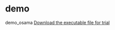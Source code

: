 # demo
demo_osama
<a href="https://drive.google.com/file/d/15dHsIlhnKaWjaeHxidpSQU9jNJxhN4JG/view?usp=sharing">Download the executable file for trial</a>
